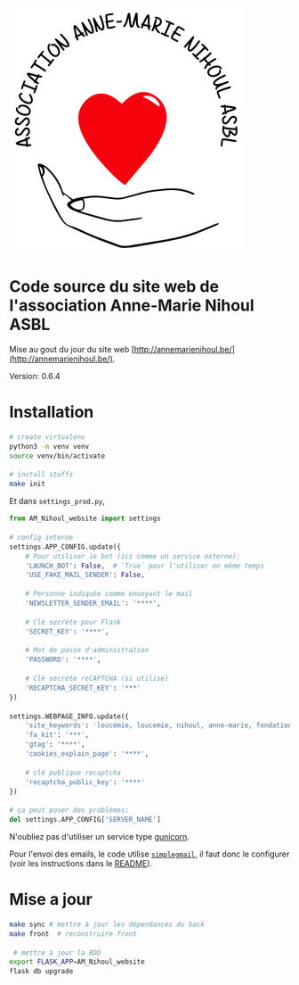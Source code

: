 ![](./AM_Nihoul_website/assets/images/logo.svg)

# Code source du site web de l'association Anne-Marie Nihoul ASBL

Mise au gout du jour du site web [http://annemarienihoul.be/](http://annemarienihoul.be/).

Version: 0.6.4

# Installation

```bash
# create virtualenv
python3 -m venv venv
source venv/bin/activate

# install stuffs
make init
```

Et dans `settings_prod.py`,

```python
from AM_Nihoul_website import settings

# config interne
settings.APP_CONFIG.update({
    # Pour utiliser le bot (ici comme un service externe):
    'LAUNCH_BOT': False,  # `True` pour l'utiliser en même temps 
    'USE_FAKE_MAIL_SENDER': False,
    
    # Personne indiquée comme envoyant le mail
    'NEWSLETTER_SENDER_EMAIL': '****',
    
    # Clé secrète pour Flask
    'SECRET_KEY': '****',
    
    # Mot de passe d'administration
    'PASSWORD': '****',
    
    # Clé secrète reCAPTCHA (si utilisé)
    'RECAPTCHA_SECRET_KEY': '***'
})

settings.WEBPAGE_INFO.update({
    'site_keywords': 'leucémie, leucemie, nihoul, anne-marie, fondation, cancer, moelle osseuse, hla, malades, aide, aides',
    'fa_kit': '***',
    'gtag': '****',
    'cookies_explain_page': '****',
    
    # clé publique recaptcha
    'recaptcha_public_key': '****'
})

# ça peut poser des problèmes:
del settings.APP_CONFIG['SERVER_NAME']
```

N'oubliez pas d'utiliser un service type [gunicorn](https://gunicorn.org/).

Pour l'envoi des emails, le code utilise [`simplegmail`](https://github.com/jeremyephron/simplegmail), il faut donc le configurer (voir les instructions dans le [README](https://github.com/jeremyephron/simplegmail#getting-started)).

# Mise a jour

```bash
make sync # mettre à jour les dépendances du back
make front  # reconstruire front

 # mettre à jour la BDD
export FLASK_APP=AM_Nihoul_website
flask db upgrade 
```
